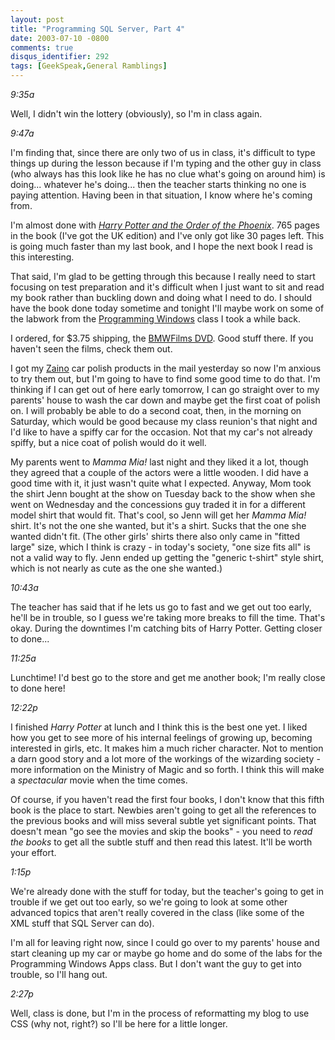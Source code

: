 ```yaml
---
layout: post
title: "Programming SQL Server, Part 4"
date: 2003-07-10 -0800
comments: true
disqus_identifier: 292
tags: [GeekSpeak,General Ramblings]
---
```

*9:35a*
 
 Well, I didn't win the lottery (obviously), so I'm in class again.
 
 *9:47a*
 
 I'm finding that, since there are only two of us in class, it's
difficult to type things up during the lesson because if I'm typing and
the other guy in class (who always has this look like he has no clue
what's going on around him) is doing... whatever he's doing... then the
teacher starts thinking no one is paying attention. Having been in that
situation, I know where he's coming from.
 
 I'm almost done with [*Harry Potter and the Order of the
Phoenix*](http://www.amazon.com/exec/obidos/ASIN/043935806X/mhsvortex).
765 pages in the book (I've got the UK edition) and I've only got like
30 pages left. This is going much faster than my last book, and I hope
the next book I read is this interesting.
 
 That said, I'm glad to be getting through this because I really need to
start focusing on test preparation and it's difficult when I just want
to sit and read my book rather than buckling down and doing what I need
to do. I should have the book done today sometime and tonight I'll maybe
work on some of the labwork from the [Programming
Windows](/archive/2003/06/23/windows-apps-part-1.aspx) class I took a
while back.
 
 I ordered, for \$3.75 shipping, the [BMWFilms
DVD](http://usa.bmwfilms.com/clap.asp?template=dvdlanding&country=usa&film=).
Good stuff there. If you haven't seen the films, check them out.
 
 I got my [Zaino](http://www.zainobros.com) car polish products in the
mail yesterday so now I'm anxious to try them out, but I'm going to have
to find some good time to do that. I'm thinking if I can get out of here
early tomorrow, I can go straight over to my parents' house to wash the
car down and maybe get the first coat of polish on. I will probably be
able to do a second coat, then, in the morning on Saturday, which would
be good because my class reunion's that night and I'd like to have a
spiffy car for the occasion. Not that my car's not already spiffy, but a
nice coat of polish would do it well.
 
 My parents went to *Mamma Mia!* last night and they liked it a lot,
though they agreed that a couple of the actors were a little wooden. I
did have a good time with it, it just wasn't quite what I expected.
Anyway, Mom took the shirt Jenn bought at the show on Tuesday back to
the show when she went on Wednesday and the concessions guy traded it in
for a different model shirt that would fit. That's cool, so Jenn will
get her *Mamma Mia!* shirt. It's not the one she wanted, but it's a
shirt. Sucks that the one she wanted didn't fit. (The other girls'
shirts there also only came in "fitted large" size, which I think is
crazy - in today's society, "one size fits all" is not a valid way to
fly. Jenn ended up getting the "generic t-shirt" style shirt, which is
not nearly as cute as the one she wanted.)
 
 *10:43a*
 
 The teacher has said that if he lets us go to fast and we get out too
early, he'll be in trouble, so I guess we're taking more breaks to fill
the time. That's okay. During the downtimes I'm catching bits of Harry
Potter. Getting closer to done...
 
 *11:25a*
 
 Lunchtime! I'd best go to the store and get me another book; I'm really
close to done here!
 
 *12:22p*
 
 I finished *Harry Potter* at lunch and I think this is the best one
yet. I liked how you get to see more of his internal feelings of growing
up, becoming interested in girls, etc. It makes him a much richer
character. Not to mention a darn good story and a lot more of the
workings of the wizarding society - more information on the Ministry of
Magic and so forth. I think this will make a *spectacular* movie when
the time comes.
 
 Of course, if you haven't read the first four books, I don't know that
this fifth book is the place to start. Newbies aren't going to get all
the references to the previous books and will miss several subtle yet
significant points. That doesn't mean "go see the movies and skip the
books" - you need to *read the books* to get all the subtle stuff and
then read this latest. It'll be worth your effort.
 
 *1:15p*
 
 We're already done with the stuff for today, but the teacher's going to
get in trouble if we get out too early, so we're going to look at some
other advanced topics that aren't really covered in the class (like some
of the XML stuff that SQL Server can do).
 
 I'm all for leaving right now, since I could go over to my parents'
house and start cleaning up my car or maybe go home and do some of the
labs for the Programming Windows Apps class. But I don't want the guy to
get into trouble, so I'll hang out.
 
 *2:27p*
 
 Well, class is done, but I'm in the process of reformatting my blog to
use CSS (why not, right?) so I'll be here for a little longer.

